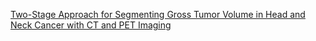 [Two-Stage Approach for Segmenting Gross Tumor Volume in Head and Neck Cancer with CT and PET Imaging](https://www.programmersought.com/article/36287421048/)
